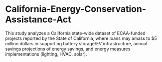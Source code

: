 # California-Energy-Conservation-Assistance-Act
This study analyzes a California state-wide dataset of ECAA-funded projects reported by the State of California, where loans may amass to $5 million dollars in supporting battery storage/EV infrastructure, annual savings projections of energy savings, and energy measures implementations (lighting, HVAC, solar).
